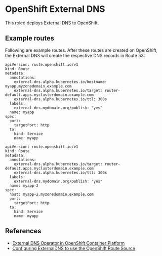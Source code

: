 # OpenShift External DNS

This roled deploys External DNS to OpenShift.

## Example routes

Following are example routes.  After these routes are created on OpenShift, the External DNS will create the respective DNS records in Route 53:

```
apiVersion: route.openshift.io/v1
kind: Route
metadata:
  annotations:
    external-dns.alpha.kubernetes.io/hostname: myapp.myzonedomain.example.com
    external-dns.alpha.kubernetes.io/target: router-default.apps.myclusterdomain.example.com
    external-dns.alpha.kubernetes.io/ttl: 300s
  labels:
    external-dns.mydomain.org/publish: "yes"
  name: myapp
spec:
  port:
    targetPort: http
  to:
    kind: Service
    name: myapp
```

```
apiVersion: route.openshift.io/v1
kind: Route
metadata:
  annotations:
    external-dns.alpha.kubernetes.io/target: router-default.apps.myclusterdomain.example.com
    external-dns.alpha.kubernetes.io/ttl: 300s
  labels:
    external-dns.mydomain.org/publish: "yes"
  name: myapp-2
spec:
  host: myapp-2.myzonedomain.example.com
  port:
    targetPort: http
  to:
    kind: Service
    name: myapp
```

## References

* [External DNS Operator in OpenShift Container Platform](https://docs.openshift.com/container-platform/4.10/networking/external_dns_operator/understanding-external-dns-operator.html)
* [Configuring ExternalDNS to use the OpenShift Route Source](https://github.com/kubernetes-sigs/external-dns/blob/master/docs/tutorials/openshift.md)
